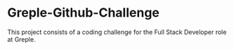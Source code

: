# Greple-Github-Challenge
This project consists of a coding challenge for the Full Stack Developer role at Greple.
